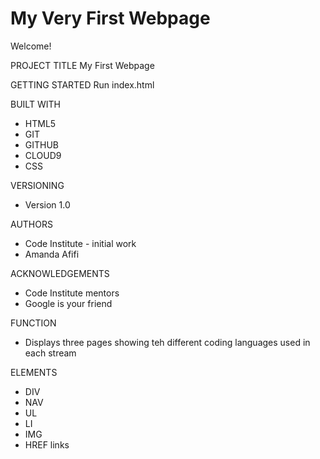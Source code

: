 # My Very First Webpage
Welcome!

PROJECT TITLE
My First Webpage

GETTING STARTED
Run index.html

BUILT WITH
- HTML5
- GIT
- GITHUB
- CLOUD9
- CSS

VERSIONING
- Version 1.0

AUTHORS
- Code Institute - initial work
- Amanda Afifi

ACKNOWLEDGEMENTS
- Code Institute mentors
- Google is your friend

FUNCTION
 - Displays three pages showing teh different coding languages used in each stream

ELEMENTS
- DIV
- NAV
- UL
- LI
- IMG
- HREF links

 


